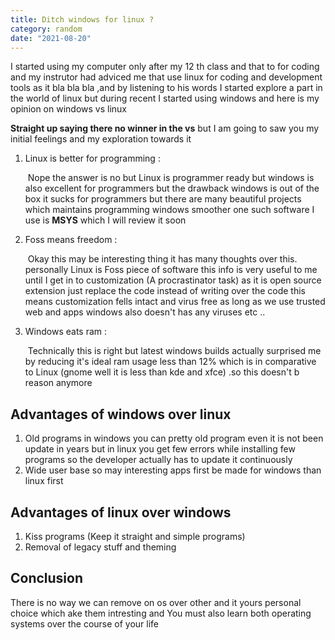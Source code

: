 ```yaml
---
title: Ditch windows for linux ?
category: random
date: "2021-08-20"
---
```


I started using my computer only after my 12 th class and that to for coding and my instrutor had adviced me that use linux for coding and development tools as it bla bla bla ,and by listening to his words I started explore a part in the world of linux but during recent I started using windows and here is my opinion on windows vs linux

**Straight up saying there no winner in the vs** but I am going to saw you my initial feelings and my exploration towards it

1. Linux is better for programming :

   ​                                            Nope the answer is no but Linux is programmer ready but windows is also excellent for programmers but the drawback windows is out of the box it sucks for programmers but there are many beautiful projects which maintains programming windows smoother one such software I use is **MSYS** which I will review it soon

2. Foss means freedom :

   ​                            Okay this may be interesting thing it has many thoughts over this. personally Linux is Foss piece of software this info is very useful to me until I get in to customization (A procrastinator task) as it is open source extension just replace the code instead of writing over the code this means customization fells intact and virus free as long as we use trusted web and apps windows also doesn't has any viruses etc ..

3. Windows eats ram :

   ​                                  Technically this is right but  latest windows builds actually surprised me by reducing it's ideal ram usage less than 12% which is in comparative to Linux (gnome well it is less than kde and xfce) .so this doesn't b reason anymore



## Advantages of windows over linux

1. Old programs in windows you can pretty old program even it is not been update in years but in linux you get few errors while installing few programs so the developer actually has to update it continuously
2. Wide user base so may interesting apps first be made for windows than linux first

## Advantages of linux over windows

1. Kiss programs (Keep it straight and simple programs)
2. Removal of legacy stuff and theming

## Conclusion

There is no way we can remove on os over other and it yours personal choice which ake them intresting and You must also learn both operating systems over the course of your life

